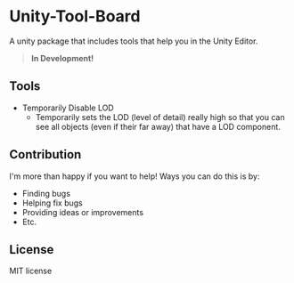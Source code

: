 # Unity-Tool-Board
A unity package that includes tools that help you in the Unity Editor.

> **In Development!**

## Tools
- Temporarily Disable LOD
  -   Temporarily sets the LOD (level of detail) really high so that you can see all objects (even if their far away) that have a LOD component.



## Contribution

I'm more than happy if you want to help! Ways you can do this is by:
- Finding bugs
- Helping fix bugs
- Providing ideas or improvements
- Etc.

## License

MIT license
